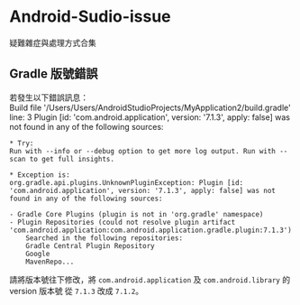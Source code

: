 # Android-Sudio-issue
疑難雜症與處理方式合集

## Gradle 版號錯誤

若發生以下錯誤訊息：  
    Build file '/Users/Users/AndroidStudioProjects/MyApplication2/build.gradle' line: 3
    Plugin [id: 'com.android.application', version: '7.1.3', apply: false] was not found in any of the following sources:
    
    * Try:
    Run with --info or --debug option to get more log output. Run with --scan to get full insights.

    * Exception is:
    org.gradle.api.plugins.UnknownPluginException: Plugin [id: 'com.android.application', version: '7.1.3', apply: false] was not found in any of the following sources:

    - Gradle Core Plugins (plugin is not in 'org.gradle' namespace)
    - Plugin Repositories (could not resolve plugin artifact 'com.android.application:com.android.application.gradle.plugin:7.1.3')
        Searched in the following repositories:
        Gradle Central Plugin Repository
        Google
        MavenRepo...

請將版本號往下修改，將 `com.android.application` 及 `com.android.library` 的 version 版本號 從 `7.1.3` 改成 `7.1.2`。